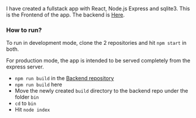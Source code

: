 I have created a fullstack app with React, Node.js Express and sqlite3.
This is the Frontend of the app.
The backend is [Here](https://github.com/mp-intelligo/express-server).

### How to run?

To run in development mode, clone the 2 repositories and hit `npm start` in both.

For production mode, the app is intended to be served completely from the express server.
* `npm run build` in the [Backend repository](https://github.com/mp-intelligo/express-server)
* `npm run build` here
* Move the newly created `build` directory to the backend repo under the folder `bin`
* `cd` to `bin`
* Hit `node index`
 

